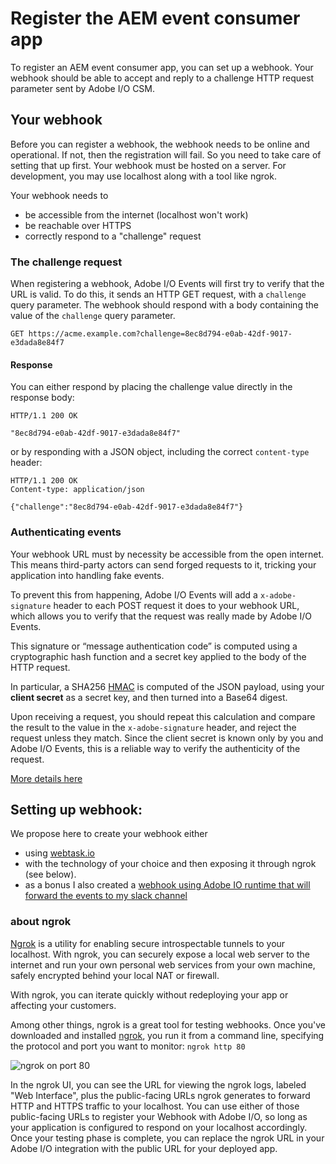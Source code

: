 
# Register the AEM event consumer app

To register an AEM event consumer app, you can set up a webhook. 
Your webhook should be able to accept and reply to a challenge HTTP request parameter sent by Adobe I/O CSM.

## Your webhook

Before you can register a webhook, the webhook needs to be online and operational. 
If not, then the registration will fail. So you need to take care of setting that up first.
 Your webhook must be hosted on a server. For development, you may use localhost along with a tool like ngrok.

Your webhook needs to

-   be accessible from the internet (localhost won't work)
-   be reachable over HTTPS
-   correctly respond to a "challenge" request

### The challenge request

When registering a webhook, Adobe I/O Events will first try to verify that the URL is valid. To do this, it sends an HTTP GET request, with a `challenge` query parameter. The webhook should respond with a body containing the value of the `challenge` query parameter.

```http
GET https://acme.example.com?challenge=8ec8d794-e0ab-42df-9017-e3dada8e84f7
```

#### Response

You can either respond by placing the challenge value directly in the response body:

```http
HTTP/1.1 200 OK

"8ec8d794-e0ab-42df-9017-e3dada8e84f7"
```

or by responding with a JSON object, including the correct `content-type` header:

```http
HTTP/1.1 200 OK
Content-type: application/json

{"challenge":"8ec8d794-e0ab-42df-9017-e3dada8e84f7"}
```

### Authenticating events

Your webhook URL must by necessity be accessible from the open internet. 
This means third-party actors can send forged requests to it, tricking your application into handling fake events.
 
To prevent this from happening, Adobe I/O Events will add a `x-adobe-signature` header to each POST request it does to your webhook URL,
 which allows you to verify that the request was really made by Adobe I/O Events.
 
This signature or &ldquo;message authentication code&rdquo; 
is computed using a cryptographic hash function and a secret key applied to the body of the HTTP request. 

In particular, a SHA256 [HMAC](https://en.wikipedia.org/wiki/HMAC) is computed of the JSON payload, 
using your **client secret** as a secret key, and then turned into a Base64 digest. 

Upon receiving a request, you should repeat this calculation and compare the result to the value in the `x-adobe-signature` header, 
and reject the request unless they match. Since the client secret is known only by you and Adobe I/O Events, 
this is a reliable way to verify the authenticity of the request.
 

[More details here](https://www.adobe.io/apis/cloudplatform/events/documentation.html#!adobeio/adobeio-documentation/master/events/intro/webhook_docs_intro.md#authenticatingevents) 


## Setting up webhook: 

We propose here to create your webhook either
* using [webtask.io](2-1.aem-event-webhook-webtask.io.md)
* with the technology of your choice and then exposing it through ngrok (see below).
* as a bonus I also created a [webhook using Adobe IO runtime that will forward the events to my slack channel](2-2.aem-event-webhook-io-runtime.md)


### about ngrok

[Ngrok](https://ngrok.com/) is a utility for enabling secure introspectable tunnels to your localhost. 
With ngrok, you can securely expose a local web server to the internet 
and run your own personal web services from your own machine, 
safely encrypted behind your local NAT or firewall. 

With ngrok, you can iterate quickly without redeploying your app or affecting your customers. 

Among other things, ngrok is a great tool for testing webhooks. 
Once you've downloaded and installed [ngrok](https://ngrok.com/), 
you run it from a command line, specifying the protocol and port you want to monitor:
```ngrok http 80```

![ngrok on port 80](../../img/ngrok.png "ngrok on port 80")

In the ngrok UI, you can see the URL for viewing the ngrok logs, labeled "Web Interface",
 plus the public-facing URLs ngrok generates to forward HTTP and HTTPS traffic to your localhost. You can use either of those public-facing URLs to register your Webhook with Adobe I/O, so long as your application is configured to respond on your localhost accordingly. Once your testing phase is complete, you can replace the ngrok URL in your Adobe I/O integration with the public URL for your deployed app.
